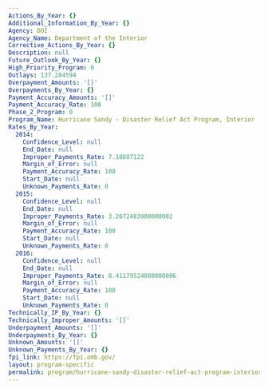 ```yaml
---
Actions_By_Year: {}
Additional_Information_By_Year: {}
Agency: DOI
Agency_Name: Department of the Interior
Corrective_Actions_By_Year: {}
Description: null
Future_Outlook_By_Year: {}
High_Priority_Program: 0
Outlays: 137.284594
Overpayment_Amounts: '[]'
Overpayments_By_Year: {}
Payment_Accuracy_Amounts: '[]'
Payment_Accuracy_Rate: 100
Phase_2_Program: 0
Program_Name: Hurricane Sandy - Disaster Relief Act Program, Interior
Rates_By_Year:
  2014:
    Confidence_Level: null
    End_Date: null
    Improper_Payments_Rate: 7.10887122
    Margin_of_Error: null
    Payment_Accuracy_Rate: 100
    Start_Date: null
    Unknown_Payments_Rate: 0
  2015:
    Confidence_Level: null
    End_Date: null
    Improper_Payments_Rate: 3.2672483900000002
    Margin_of_Error: null
    Payment_Accuracy_Rate: 100
    Start_Date: null
    Unknown_Payments_Rate: 0
  2016:
    Confidence_Level: null
    End_Date: null
    Improper_Payments_Rate: 0.41179524000000006
    Margin_of_Error: null
    Payment_Accuracy_Rate: 100
    Start_Date: null
    Unknown_Payments_Rate: 0
Technically_IP_By_Year: {}
Technically_Improper_Amounts: '[]'
Underpayment_Amounts: '[]'
Underpayments_By_Year: {}
Unknown_Amounts: '[]'
Unknown_Payments_By_Year: {}
fpi_link: https://fpi.omb.gov/
layout: program-specific
permalink: program/hurricane-sandy-disaster-relief-act-program-interior.html
---
```

